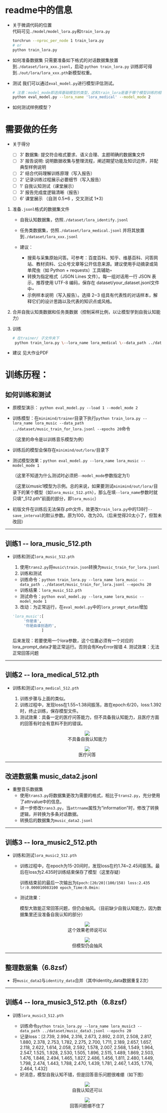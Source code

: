 # readme中的信息
- 关于微调代码的位置  
代码可见`./model/model_lora.py`和`train_lora.py`
    ```bash
    torchrun --nproc_per_node 1 train_lora.py
    # or
    python train_lora.py
    ```

- 如何准备数据集
只需要准备如下格式的对话数据集放置到`./dataset/lora_xxx.jsonl`，启动 `python train_lora.py`
训练即可得到`./out/lora/lora_xxx.pth`新模型权重。

- 测试
  我们可以通过`eval_model.py`进行模型评估测试。
    ```bash
    # 注意：model_mode即选择基础模型的类型，这和train_lora是基于哪个模型训练的相关，确保统一即可。
    python eval_model.py --lora_name 'lora_medical' --model_mode 2
    ```
- 如何测试样例模型？
  
# 需要做的任务
- 关于得分
  
  - [ ] 3' 数据集: 提交符合格式要求、语义合理、主题明确的数据集文件 
  - [ ] 3' 报告说明: 说明数据收集与整理流程，阐述期望功能及知识边界，并配典型样例说明
  - [ ] 2' 结合代码理解训练原理（写入报告）
  - [ ] 2' 记录训练过程展示必要细节（写入报告）
  - [ ] 1' 自我认知测试（课堂展示）
  - [ ] 3' 报告完成度逻辑清晰（报告）
  - [ ] 6' 课堂展示 （自测 0.5\*6 ，交叉测试 1\*3）
  
1. 准备`.jsonl`格式的数据集⽂件
   - 自我认知数据集，仿照`./dataset/lora_identify.jsonl`
   - 任务类数据集，仿照`./dataset/lora_medical.jsonl`
   并将其放置到`./dataset/lora_xxx.jsonl`
   
   - 建议：
     - 搜索与采集原始问答。可参考：百度百科、知乎、维基百科、问答⽹站、教材资料、公众号⽂章等公开信息来源。建议使⽤⼿动摘录或简单爬⾍（如 Python + requests）⼯具辅助◦ 
     - 转换为指定格式（JSON Lines ⽂件）。每⼀组对话⽤⼀⾏ JSON 表⽰，推荐使⽤ UTF-8 编码，保存在  dataset/your_dataset.jsonl⽂件中◦ 
     - ⽰例样本说明（写⼊报告）。选择 2‒3 组具有代表性的对话样本，解释它们的设计思路以及代表的知识点或⻛格。

2. 合并自我认知类数据和任务类数据（控制采样比例，以让模型学到自我认知能力）
   
3. 训练
   ```bash
   # 在trainer/ 子文件夹下
    python train_lora.py \--lora_name lora_medical \--data_path ../dataset/lora_medical.jsonl \--out_dir ../out \--epochs 20 \--use_wandb \--wandb_project chatbot_project
   ```
  - 建议
    见大作业PDF

# 训练历程：

## 如何训练和测试

- 原模型演示： `python eval_model.py --load 1 --model_mode 2`

- 训练模型：在`minimind/trainer`目录下执行`python train_lora.py --lora_name lora_music --data_path ../dataset/music_train_for_lora.jsonl --epochs 20`命令

  （这里的命令是以训练音乐模型为例）

- 训练后的模型会保存在`minimind/out/lora/`目录下

- 测试模型效果：`python eval_model.py --lora_name lora_music --model_mode 1`  

  （这里不知道为什么测试时必须把`--model_mode`参数指定为1）

  （这里以music1模型为示例。总的来说，如果要测试`minimind/out/lora/`目录下的某个模型（如`lora_music_512.pth`），那么在填`--lora_name`参数时就只填“_512.pth”前面的部分，即`lora_music`）

- 初版文件在训练后无法保存.pth文件，故更改`train_lora.py`中的138行`--save_interval`的默认参数。原为100，改为20。（后来觉得20太小了，但暂未改回）
---
## 训练1 -- lora_music_512.pth
- 训练和测试`lora_music_512.pth`
  1. 使用`trans2.py`将`music\train.json`转换为`music_train_for_lora.jsonl`
  2. 训练和测试
    - 训练命令：`python train_lora.py --lora_name lora_music --data_path ../dataset/music_train_for_lora.jsonl --epochs 20`
    - 训练结果：`lora_music_512.pth`
    - 测试命令：`python eval_model.py --lora_name lora_music --model_mode 1` 
      
  3. 改动：为正常运行，在`eval_model.py`中的`lora_prompt_datas`增加
   ```python
   'lora_music':[
        '你是谁',
        '你是由谁创造的',
                ]
   ```
    后来发现：若要使用一个lora参数，这个位置必须有一个对应的 lora_prompt_data才能正常运行。否则会有KeyError报错
  4. 测试效果：无法正常回答问题
---

## 训练2 -- lora_medical_512.pth

- 训练和测试`lora_medical_512.pth`
  1. 训练步骤与上面的类似。
  2. 训练过程中，发现loss在1.55~1.38间振荡，故在epoch:6/20，loss:1.392时，终止训练，保存模型文件。
  3. 测试效果：具备一定的医疗问答能力，但不具备我认知能力，且医疗方面的回答有时会有意料不到的错误。
    <figure align="center">
        <img src="p2.png" width = "">
        <figcaption>不具备自我认知能力</figcaption>
    </figure>

    <figure align="center">
        <img src="p3.png" width = "">
        <figcaption>医疗问答</figcaption>
    </figure>
    
---

## 改进数据集 music_data2.jsonl

- 重整音乐数据集
  - 使用`trans3.py`将数据集更改为需要的格式，相比于`trans2.py`，充分使用了attrvalue中的信息。
  - 进一步修改`trans3.py`，当`attrname`属性为“information”时，修改了转换逻辑，并转换为多条对话数据。
  - 转换后的数据集为`music_data2.jsonl`
---

## 训练3 -- lora_music2_512.pth
- 训练和测试`lora_music2_512.pth`
  - 训练过程中，在epoch为15-20间时，发现loss在约1.74~2.45间振荡。最后在loss为2.435时训练结束保存了模型（这里存疑）
  
    训练结束前的最后一次输出为`Epoch:[20/20](100/158) loss:2.435 lr:0.000010083100 epoch_Time:0.0min:`
    
  - 测试效果：
  
    模型大致能正常回答问题，但仍会抽风。（目前缺少自我认知能力，因为数据集里还没准备自我认知的部分）
  <figure align="center">
        <img src="p4.png" width = "">
        <figcaption>这个效果老师说可以</figcaption>
  </figure>
  
  <figure align="center">
        <img src="p5.png" width = "">
        <figcaption>但模型仍会抽风</figcaption>
  </figure>
---
## 整理数据集（6.8zsf）
- 将`music_data2`与`identity_data`合并（其中identity_data数据重复2次）
---
## 训练4 -- lora_music3_512.pth（6.8zsf）
- 训练`lora_music3_512.pth`
  - 训练命令`python train_lora.py --lora_name lora_music3 --data_path ../dataset/music_data3.jsonl --epochs 20`          
  - 记录loss：[2.739, 2.994, 2.316, 2.673, 2.892, 2.031, 2.508, 2.817, 1.880, 2.378, 2.753, 1.782, 2.275, 2.700, 1.711, 2.189, 2.657, 1.657, 2.118, 2.622, 1.614, 2.058, 2.592, 1.578, 2.007, 2.568, 1.549, 1.964, 2.547, 1.525, 1.928, 2.530, 1.505, 1.896, 2.515, 1.489, 1.869, 2.503, 1.476, 1.846, 2.494, 1.465, 1.827, 2.486, 1.456, 1.811, 2.480, 1.449, 1.798, 2.474, 1.443, 1.788, 2.470, 1.439, 1.781, 2.467, 1.435, 1.776, 2.464, 1.432]
  - 好消息，模型自我认知不错，但是回答音乐问题很难绷（如下图）
  <figure align="center">
        <img src="p6_testOfMusic3.png" width = "">
        <figcaption>自我认知还可以</figcaption>
  </figure>
  
  <figure align="center">
        <img src="p7_TestOfMusic3.png" width = "">
        <figcaption>回答问题绷不住了</figcaption>
  </figure>